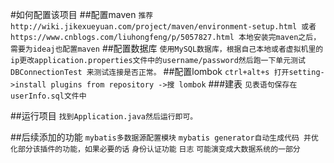#如何配置该项目
##配置maven
``推荐 http://wiki.jikexueyuan.com/project/maven/environment-setup.html
或者 https://www.cnblogs.com/liuhongfeng/p/5057827.html 本地安装完maven之后，
需要为ideaj也配置maven``
##配置数据库
``使用MySQL数据库，根据自己本地或者虚拟机里的ip更改application.properties文件中的username/password然后跑一下单元测试DBConnectionTest
来测试连接是否正常。``
##配置lombok
``ctrl+alt+s 打开setting->install plugins from repository ->搜 lombok``
###建表
``见表语句保存在userInfo.sql文件中``

##运行项目
``找到Application.java然后运行即可。``

##后续添加的功能
`mybatis多数据源配置模块`
`mybatis generator自动生成代码 并优化部分该插件的功能，如果必要的话`
`身份认证功能`
`日志`
`可能演变成大数据系统的一部分`
